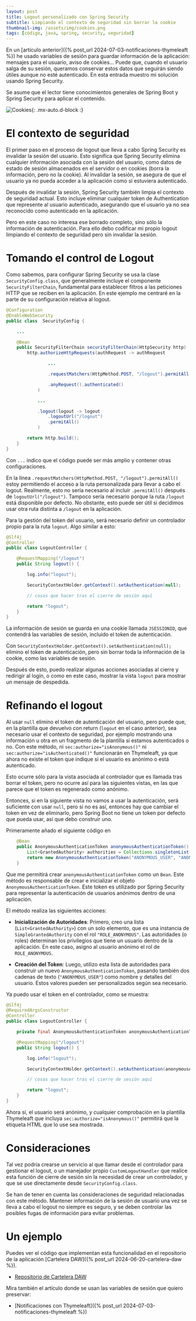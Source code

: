 ```yaml
---
layout: post
title: Logout personalizado con Spring Security
subtitle: Limpiando el contexto de seguridad sin borrar la cookie
thumbnail-img: /assets/img/cookies.png
tags: [código, java, spring, security, seguridad]
---
```


En un [artículo anterior]({% post_url 2024-07-03-notificaciones-thymeleaft %}) he usado variables de sesión para guardar información de la aplicación: mensajes para el usuario, aviso de cookies... Puede que, cuando el usuario salga de su sesión, queramos conservar estos datos que seguirán siendo útiles aunque no esté autenticado. En esta entrada muestro mi solución usando Spring Security.

Se asume que el lector tiene conocimientos generales de Spring Boot y Spring Security para aplicar el contenido.

![Cookies](/assets/img/cookies.png){: .mx-auto.d-block :}

# El contexto de seguridad

El primer paso en el proceso de logout que lleva a cabo Spring Security es invalidar la sesión del usuario. Esto significa que Spring Security elimina cualquier información asociada con la sesión del usuario, como datos de estado de sesión almacenados en el servidor o en cookies (borra la información, pero no la cookie). Al invalidar la sesión, se asegura de que el usuario ya no pueda acceder a la aplicación como si estuviera autenticado.

Después de invalidar la sesión, Spring Security también limpia el contexto de seguridad actual. Esto incluye eliminar cualquier token de Authentication que represente al usuario autenticado, asegurando que el usuario ya no sea reconocido como autenticado en la aplicación.

Pero en este caso no interesa ese borrado completo, sino sólo la información de autenticación. Para ello debo codificar mi propio logout limpiando el contexto de seguridad pero sin invalidar la sesión.

# Tomando el control de Logout

Como sabemos, para configurar Spring Security se usa la clase `SecurityConfig.class`, que generalmente incluye el componente `SecurityFilterChain`, fundamental para establecer filtros a las peticiones HTTP que se reciben en la aplicación. En este ejemplo me centraré en la parte de su configuración relativa al logout.

``` java
@Configuration
@EnableWebSecurity
public class  SecurityConfig {

    ...

    @Bean
    public SecurityFilterChain securityFilterChain(HttpSecurity http)  throws Exception {
        http.authorizeHttpRequests(authRequest -> authRequest

                ...

                .requestMatchers(HttpMethod.POST, "/logout").permitAll()

                .anyRequest().authenticated()
            )

            ...

            .logout(logout -> logout
                .logoutUrl("/logout")
                .permitAll()
            )

        return http.build();
    }
}
```

Con `...` indico que el código puede ser más amplio y contener otras configuraciones.

En la línea `.requestMatchers(HttpMethod.POST, "/logout").permitAll()` estoy permitiendo el acceso a la ruta personalizada para llevar a cabo el logout. Realmente, esto no sería necesario al incluir `.permitAll()` después de `logoutUrl("/logout")`. Tampoco sería necesario porque la ruta `/logout` está disponible por defecto. No obstante, esto puede ser útil si decidimos usar otra ruta distinta a `/logout` en la aplicación.

Para la gestión del token del usuario, será necesario definir un controlador propio para la ruta `logout`. Algo similar a esto:

```java
@Slf4j
@Controller
public class LogoutController {

    @RequestMapping("/logout")
    public String logout() {

        log.info("logout");

        SecurityContextHolder.getContext().setAuthentication(null);

        // cosas que hacer tras el cierre de sesión aquí

        return "logout";
    }
}
```

La información de sesión se guarda en una cookie llamada `JSESSIONID`, que contendrá las variables de sesión, incluido el token de autenticación.

Con `SecurityContextHolder.getContext().setAuthentication(null);` elimino el token de autenticación, pero sin borrar toda la información de la cookie, como las variables de sesión. 

Después de esto, puedo realizar algunas acciones asociadas al cierre y redirigir al login, o como en este caso, mostrar la vista `logout` para mostrar un mensaje de despedida.

# Refinando el logout

Al usar `null` elimino el token de autenticación del usuario, pero puede que, en la plantilla que devuelvo con return (`logout` en el caso anterior), sea necesario usar el contexto de seguridad, por ejemplo mostrando una información u otra en un fragmento de la plantilla si estamos autenticados o no. Con este método, ni `sec:authorize="isAnonymous()"` ni `sec:authorize="isAuthenticated()"` funcionarán en Thymeleaft, ya que ahora no existe el token que indique si el usuario es anónimo o está autenticado.

Esto ocurre sólo para la vista asociada al controlador que es llamada tras borrar el token, pero no ocurre así para las siguientes vistas, en las que parece que el token es regenerado como anónimo.

Entonces, si en la siguiente vista no vamos a usar la autenticación, será suficiente con usar `null`, pero si no es así, entonces hay que cambiar el token en vez de eliminarlo, pero Spring Boot no tiene un token por defecto que pueda usar, así que debo construir uno.

Primeramente añado el siguiente código en

``` java
    @Bean
    public AnonymousAuthenticationToken anonymousAuthenticationToken() {
        List<GrantedAuthority> authorities = Collections.singletonList(new SimpleGrantedAuthority("ROLE_ANONYMOUS"));
        return new AnonymousAuthenticationToken("ANONYMOUS_USER", "ANONYMOUS_USER", authorities);
    }
```

Que me permitirá crear `anonymousAuthenticationToken` como un `Bean`. Este método es responsable de crear e inicializar el objeto `AnonymousAuthenticationToken`. Este token es utilizado por Spring Security para representar la autenticación de usuarios anónimos dentro de una aplicación.

El método realiza las siguientes acciones:

* **Inicialización de Autoridades**: Primero, creo una lista (`List<GrantedAuthority>`) con un solo elemento, que es una instancia de `SimpleGrantedAuthority` con el rol `"ROLE_ANONYMOUS"`. Las autoridades (o roles) determinan los privilegios que tiene un usuario dentro de la aplicación. En este caso, asigno al usuario anónimo el rol de `ROLE_ANONYMOUS`.

* **Creación del Token**: Luego, utilizo esta lista de autoridades para construir un nuevo `AnonymousAuthenticationToken`, pasando también dos cadenas de texto (`"ANONYMOUS_USER"`) como nombre y detalles del usuario. Estos valores pueden ser personalizados según sea necesario.

Ya puedo usar el token en el controlador, como se muestra:

```java
@Slf4j
@RequiredArgsConstructor
@Controller
public class LogoutController {

    private final AnonymousAuthenticationToken anonymousAuthenticationToken;

    @RequestMapping("/logout")
    public String logout() {

        log.info("logout");

        SecurityContextHolder.getContext().setAuthentication(anonymousAuthenticationToken);

        // cosas que hacer tras el cierre de sesión aquí

        return "logout";
    }
}
```

Ahora sí, el usuario será anónimo, y cualquier comprobación en la plantilla Thymeleaft que incluya `sec:authorize="isAnonymous()"` permitirá que la etiqueta HTML que lo use sea mostrada.

# Consideraciones

Tal vez podría crearse un servicio al que llamar desde el controlador para gestionar el logout, o un manejador propio `CustomLogoutHandler` que realice esta función de cierre de sesión sin la necesidad de crear un controlador, y que se use directamente desde `SecurityConfig.class`.

Se han de tener en cuenta las consideraciones de seguridad relacionadas con este método. Mantener información de la sesión de usuario una vez se lleva a cabo el logout no siempre es seguro, y se deben controlar las posibles fugas de información para evitar problemas.

# Un ejemplo

Puedes ver el código que implementan esta funcionalidad en el repositorio de la aplicación [Cartelera DAW]({% post_url 2024-06-20-cartelera-daw %}).

- [Repositorio de Cartelera DAW](https://github.com/JavGuerra/cartelera-daw)

Mira también el artículo donde se usan las variables de sesión que quiero preservar:

- [Notificaciones con Thymeleaft]({% post_url 2024-07-03-notificaciones-thymeleaft %})